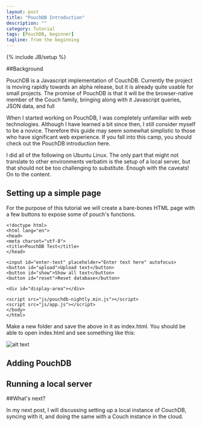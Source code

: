 ```yaml
---
layout: post
title: "PouchDB Introduction"
description: ""
category: Tutorial
tags: [PouchDB, beginner]
tagline: from the beginning
---
```

{% include JB/setup %}

##Background

PouchDB is a Javascript implementation of CouchDB.  Currently the project is
moving rapidly towards an alpha release, but it is already quite usable for
small projects.  The promise of PouchDB is that it will be the browser-native
member of the Couch family, bringing along with it Javascript queries, JSON
data, and full

When I started working on PouchDB, I was completely unfamiliar with web
technologies.  Although I have learned a bit since then, I still consider
myself to be a novice.  Therefore this guide may seem somewhat simplistic
to those who have significant web experience.  If you fall into this camp,
you should check out the PouchDB introduction here.

I did all of the following on Ubuntu Linux.  The only part that might not
translate to other environments verbatim is the setup of a local server,
but that should not be too challenging to substitute. Enough with the caveats!
On to the content.

## Setting up a simple page

For the purpose of this tutorial we will create a bare-bones HTML page with
a few buttons to expose some of pouch's functions.

    <!doctype html>
    <html lang="en">
    <head>
    <meta charset="utf-8">
    <title>PouchDB Test</title>
    </head>

    <input id="enter-text" placeholder="Enter text here" autofocus>
    <button id="upload">Upload text</button>
    <button id="show">Show all text</button>
    <button id="reset">Reset database</button>

    <div id="display-area"></div>

    <script src="js/pouchdb-nightly.min.js"></script>
    <script src="js/app.js"></script>
    </body>
    </html>

Make a new folder and save the above in it as index.html. You should be 
able to open index.html and see something like this:

![alt text](https://github.com/briantoth/briantoth.github.com/tree/master/assets/images/simple_page_with_buttons.png "HTML page with buttons")

## Adding PouchDB

## Running a local server

##What's next?

In my next post, I will discussing setting up a local instance of CouchDB,
syncing with it, and doing the same with a Couch instance in the cloud.
